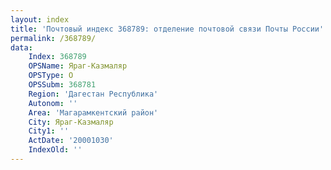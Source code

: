 ```yaml
---
layout: index
title: 'Почтовый индекс 368789: отделение почтовой связи Почты России'
permalink: /368789/
data:
    Index: 368789
    OPSName: Яраг-Казмаляр
    OPSType: О
    OPSSubm: 368781
    Region: 'Дагестан Республика'
    Autonom: ''
    Area: 'Магарамкентский район'
    City: Яраг-Казмаляр
    City1: ''
    ActDate: '20001030'
    IndexOld: ''
---
```

